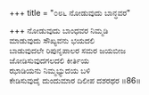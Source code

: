 +++
title = "೦೮೬ ನೋಡುವುದು ಬಾನ್ಧವರ"

+++
ನೋಡುವುದು ಬಾಂಧವರ ನಿಮ್ಮಡಿ  
ಮಾಡುವುದು ಸೌಖ್ಯವನು ಭಯದಲಿ  
ಬಾಡುವುದಲೇ ರಿಪುನೃಪಾಲರ ಸಮರ ಜಯಬೀಜ  
ಜೋಡಿಸುವುದಗಲದಲಿ ಕೀರ್ತಿಯ  
ಝಾಡಿಯನು ನಿಮ್ಮಭ್ಯುದಯ ಬಳಿ  
ಕೇಡಿಸುವುದೈ ದುಂದುಮಾರ ದಿಲೀಪ ದಶರಥರ     ॥86॥